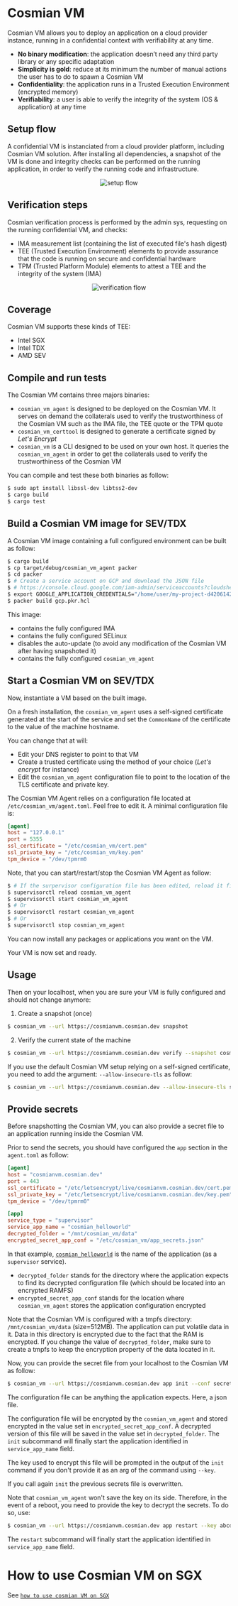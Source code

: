 # Cosmian VM

Cosmian VM allows you to deploy an application on a cloud provider instance, running in a confidential context with verifiability at any time.

- **No binary modification**: the application doesn’t need any third party library or any specific adaptation
- **Simplicity is gold**: reduce at its minimum the number of manual actions the user has to do to spawn a Cosmian VM
- **Confidentiality**: the application runs in a Trusted Execution Environment (encrypted memory)
- **Verifiability**: a user is able to verify the integrity of the system (OS & application) at any time

## Setup flow

A confidential VM is instanciated from a cloud provider platform, including Cosmian VM solution. After installing all dependencies, a snapshot of the VM is done and integrity checks can be performed on the running application, in order to verify the running code and infrastructure.

<p align="center">
  <img src="resources/images/confidential_vm_setup_flow.drawio.svg" alt="setup flow">
</p>

## Verification steps

Cosmian verification process is performed by the admin sys, requesting on the running confidential VM, and checks:

- IMA measurement list (containing the list of executed file's hash digest)
- TEE (Trusted Execution Environment) elements to provide assurance that the code is running on secure and confidential hardware
- TPM (Trusted Platform Module) elements to attest a TEE and the integrity of the system (IMA)

<p align="center">
  <img src="resources/images/confidential_vm_verification_flow.drawio.svg" alt="verification flow">
</p>

## Coverage

Cosmian VM supports these kinds of TEE:
- Intel SGX
- Intel TDX
- AMD SEV

## Compile and run tests

The Cosmian VM contains three majors binaries:
- `cosmian_vm_agent` is designed to be deployed on the Cosmian VM. It serves on demand the collaterals used to verify the trustworthiness of the Cosmian VM such as the IMA file, the TEE quote or the TPM quote
- `cosmian_vm_certtool` is designed to generate a certificate signed by *Let's Encrypt*
- `cosmian_vm` is a CLI designed to be used on your own host. It queries the `cosmian_vm_agent` in order to get the collaterals used to verify the trustworthiness of the Cosmian VM

You can compile and test these both binaries as follow:

```sh
$ sudo apt install libssl-dev libtss2-dev
$ cargo build
$ cargo test
```

## Build a Cosmian VM image for SEV/TDX

A Cosmian VM image containing a full configured environment can be built as follow:

```sh
$ cargo build
$ cp target/debug/cosmian_vm_agent packer
$ cd packer
$ # Create a service account on GCP and download the JSON file
$ # https://console.cloud.google.com/iam-admin/serviceaccounts?cloudshell=false&project=MY_PROJECT
$ export GOOGLE_APPLICATION_CREDENTIALS="/home/user/my-project-d42061429e6a.json"
$ packer build gcp.pkr.hcl
```

This image:
- contains the fully configured IMA
- contains the fully configured SELinux 
- disables the auto-update (to avoid any modification of the Cosmian VM after having snapshoted it)
- contains the fully configured `cosmian_vm_agent` 

## Start a Cosmian VM on SEV/TDX

Now, instantiate a VM based on the built image.

On a fresh installation, the `cosmian_vm_agent` uses a self-signed certificate generated at the start of the service and set the `CommonName` of the certificate to the value of the machine hostname. 

You can change that at will:
- Edit your DNS register to point to that VM 
- Create a trusted certificate using the method of your choice (*Let's encrypt* for instance)
- Edit the `cosmian_vm_agent` configuration file to point to the location of the TLS certificate and private key. 

The Cosmian VM Agent relies on a configuration file located at `/etc/cosmian_vm/agent.toml`. Feel free to edit it. 
A minimal configuration file is:

```toml
[agent]
host = "127.0.0.1"
port = 5355
ssl_certificate = "/etc/cosmian_vm/cert.pem"
ssl_private_key = "/etc/cosmian_vm/key.pem"
tpm_device = "/dev/tpmrm0
```

Note, that you can start/restart/stop the Cosmian VM Agent as follow:

```sh
$ # If the surpervisor configuration file has been edited, reload it first
$ supervisorctl reload cosmian_vm_agent
$ supervisorctl start cosmian_vm_agent
$ # Or
$ supervisorctl restart cosmian_vm_agent
$ # Or
$ supervisorctl stop cosmian_vm_agent
 ```

You can now install any packages or applications you want on the VM. 

Your VM is now set and ready.

## Usage

Then on your localhost, when you are sure your VM is fully configured and should not change anymore:

1. Create a snapshot (once)
   
```sh
$ cosmian_vm --url https://cosmianvm.cosmian.dev snapshot
```

2. Verify the current state of the machine

```sh
$ cosmian_vm --url https://cosmianvm.cosmian.dev verify --snapshot cosmian_vm.snapshot  
```

If you use the default Cosmian VM setup relying on a self-signed certificate, you need to add the argument: `--allow-insecure-tls` as follow:

```sh
$ cosmian_vm --url https://cosmianvm.cosmian.dev --allow-insecure-tls snapshot
```

## Provide secrets

Before snapshotting the Cosmian VM, you can also provide a secret file to an application running inside the Cosmian VM. 

Prior to send the secrets, you should have configured the  `app` section in the `agent.toml` as follow:

```toml
[agent]
host = "cosmianvm.cosmian.dev"
port = 443
ssl_certificate = "/etc/letsencrypt/live/cosmianvm.cosmian.dev/cert.pem"
ssl_private_key = "/etc/letsencrypt/live/cosmianvm.cosmian.dev/key.pem"
tpm_device = "/dev/tpmrm0"

[app]
service_type = "supervisor"
service_app_name = "cosmian_helloworld"
decrypted_folder = "/mnt/cosmian_vm/data"
encrypted_secret_app_conf = "/etc/cosmian_vm/app_secrets.json"
```

In that example, [`cosmian_helloworld`](https://github.com/Cosmian/helloworld-service) is the name of the application (as a `supervisor` service). 
- `decrypted_folder` stands for the directory where the application expects to find its decrypted configuration file (which should be located into an encrypted RAMFS)
- `encrypted_secret_app_conf` stands for the location where `cosmian_vm_agent` stores the application configuration encrypted

Note that the Cosmian VM is configured with a tmpfs directory: `/mnt/cosmian_vm/data` (size=512MB). The application can put volatile data in it. Data in this directory is encrypted due to the fact that the RAM is encrypted. 
If you change the value of `decrypted_folder`, make sure to create a tmpfs to keep the encryption property of the data located in it. 

Now, you can provide the secret file from your localhost to the Cosmian VM as follow:

```sh
$ cosmian_vm --url https://cosmianvm.cosmian.dev app init --conf secrets.json
```

The configuration file can be anything the application expects. Here, a json file. 

The configuration file will be encrypted by the `cosmian_vm_agent` and stored encrypted in the value set in `encrypted_secret_app_conf`. 
A decrypted version of this file will be saved in the value set in `decrypted_folder`. The `init` subcommand will finally start the application identified in `service_app_name` field. 

The key used to encrypt this file will be prompted in the output of the `init` command if you don't provide it as an arg of the command using `--key`.

If you call again `init` the previous secrets file is overwritten. 

Note that `cosmian_vm_agent` won't save the key on its side. Therefore, in the event of a reboot, you need to provide the key to decrypt the secrets. To do so, use: 

```sh
$ cosmian_vm --url https://cosmianvm.cosmian.dev app restart --key abcdefghij0123456789abcdefghij0123456789abcdefghij0123456789
```

The `restart` subcommand will finally start the application identified in `service_app_name` field. 

# How to use Cosmian VM on SGX

See [`how to use cosmian VM on SGX`](resources/sgx/README.md)

